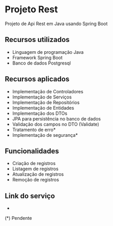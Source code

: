 # Projeto Rest
Projeto de Api Rest em Java usando Spring Boot

## Recursos utilizados
- Linguagem de programação Java
- Framework Spring Boot
- Banco de dados Postgresql

## Recursos aplicados
- Implementação de Controladores
- Implementação de Serviços
- Implementação de Repositórios
- Implementação de Entidades
- Implementação dos DTOs
- JPA para persistência no banco de dados
- Validação dos campos no DTO (Validate)
- Tratamento de erro*
- Implementação de segurança*

## Funcionalidades
- Criação de registros
- Listagem de registros
- Atualização de registros
- Remoção de registros

## Link do serviço 
*

(*) Pendente
